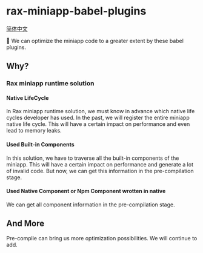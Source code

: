 # rax-miniapp-babel-plugins

[简体中文](./README-zh.md)

🚀  We can optimize the miniapp code to a greater extent by these babel plugins.

## Why?

### Rax miniapp runtime solution

#### Native LifeCycle

In Rax miniapp runtime solution, we must know in advance which native life cycles developer has used.
In the past, we will register the entire miniapp native life cycle. This will have a certain impact on performance and even lead to memory leaks.

#### Used Built-in Components

In this solution, we have to traverse all the built-in components of the miniapp. This will have a certain impact on performance and generate a lot of invalid code. But now, we can get this information in the pre-compilation stage.

#### Used Native Component or Npm Component wrotten in native

We can get all component information in the pre-compilation stage.

## And More
Pre-complie can bring us more optimization possibilities. We will continue to add.
